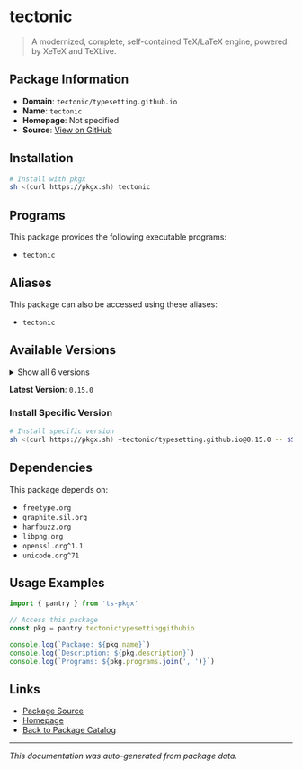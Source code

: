 # tectonic

> A modernized, complete, self-contained TeX/LaTeX engine, powered by XeTeX and TeXLive.

## Package Information

- **Domain**: `tectonic/typesetting.github.io`
- **Name**: `tectonic`
- **Homepage**: Not specified
- **Source**: [View on GitHub](https://github.com/pkgxdev/pantry/tree/main/projects/tectonic-typesetting.github.io/package.yml)

## Installation

```bash
# Install with pkgx
sh <(curl https://pkgx.sh) tectonic
```

## Programs

This package provides the following executable programs:

- `tectonic`

## Aliases

This package can also be accessed using these aliases:

- `tectonic`

## Available Versions

<details>
<summary>Show all 6 versions</summary>

- `0.15.0`, `0.14.1`, `0.14.0`, `0.13.1`, `0.13.0`
- `0.12.0`

</details>

**Latest Version**: `0.15.0`

### Install Specific Version

```bash
# Install specific version
sh <(curl https://pkgx.sh) +tectonic/typesetting.github.io@0.15.0 -- $SHELL -i
```

## Dependencies

This package depends on:

- `freetype.org`
- `graphite.sil.org`
- `harfbuzz.org`
- `libpng.org`
- `openssl.org^1.1`
- `unicode.org^71`

## Usage Examples

```typescript
import { pantry } from 'ts-pkgx'

// Access this package
const pkg = pantry.tectonictypesettinggithubio

console.log(`Package: ${pkg.name}`)
console.log(`Description: ${pkg.description}`)
console.log(`Programs: ${pkg.programs.join(', ')}`)
```

## Links

- [Package Source](https://github.com/pkgxdev/pantry/tree/main/projects/tectonic-typesetting.github.io/package.yml)
- [Homepage](#)
- [Back to Package Catalog](../package-catalog.md)

---

*This documentation was auto-generated from package data.*
